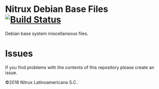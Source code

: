 # Nitrux Debian Base Files [![Build Status](https://travis-ci.org/Nitrux/nitrux-base-files.svg?branch=master)](https://travis-ci.org/Nitrux/nitrux-base-files)

Debian base system miscellaneous files.

# Issues
If you find problems with the contents of this repository please create an issue.

©2018 Nitrux Latinoamericana S.C.
